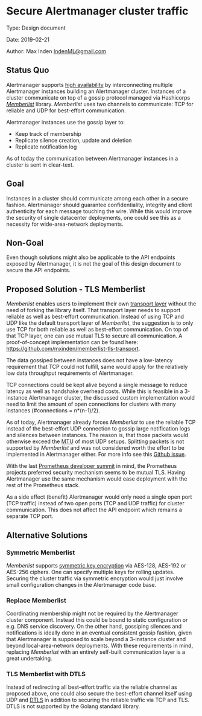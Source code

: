 # Secure Alertmanager cluster traffic

Type: Design document

Date: 2019-02-21

Author: Max Inden <IndenML@gmail.com>


## Status Quo

Alertmanager supports [high
availability](https://github.com/afarid/alertmanager/blob/master/README.md#high-availability)
by interconnecting multiple Alertmanager instances building an Alertmanager
cluster. Instances of a cluster communicate on top of a gossip protocol managed
via Hashicorps [_Memberlist_](https://github.com/hashicorp/memberlist) library.
_Memberlist_ uses two channels to communicate: TCP for reliable and UDP for
best-effort communication.

Alertmanager instances use the gossip layer to:

- Keep track of membership
- Replicate silence creation, update and deletion
- Replicate notification log

As of today the communication between Alertmanager instances in a cluster is
sent in clear-text.


## Goal

Instances in a cluster should communicate among each other in a secure fashion.
Alertmanager should guarantee confidentiality, integrity and client authenticity
for each message touching the wire. While this would improve the security of
single datacenter deployments, one could see this as a necessity for
wide-area-network deployments.


## Non-Goal

Even though solutions might also be applicable to the API endpoints exposed by
Alertmanager, it is not the goal of this design document to secure the API
endpoints.


## Proposed Solution - TLS Memberlist

_Memberlist_ enables users to implement their own [transport
layer](https://godoc.org/github.com/hashicorp/memberlist#Transport) without the
need of forking the library itself. That transport layer needs to support
reliable as well as best-effort communication. Instead of using TCP and UDP like
the default transport layer of _Memberlist_, the suggestion is to only use TCP
for both reliable as well as best-effort communication. On top of that TCP
layer, one can use mutual TLS to secure all communication. A proof-of-concept
implementation can be found here:
https://github.com/mxinden/memberlist-tls-transport.

The data gossiped between instances does not have a low-latency requirement that
TCP could not fulfill, same would apply for the relatively low data throughput
requirements of Alertmanager.

TCP connections could be kept alive beyond a single message to reduce latency as
well as handshake overhead costs. While this is feasible in a 3-instance
Alertmanager cluster, the discussed custom implementation would need to limit
the amount of open connections for clusters with many instances (#connections =
n*(n-1)/2).

As of today, Alertmanager already forces _Memberlist_ to use the reliable TCP
instead of the best-effort UDP connection to gossip large notification logs and
silences between instances. The reason is, that those packets would otherwise
exceed the [MTU](https://en.wikipedia.org/wiki/Maximum_transmission_unit) of
most UDP setups. Splitting packets is not supported by _Memberlist_ and was not
considered worth the effort to be implemented in Alertmanager either. For more
info see this [Github
issue](https://github.com/afarid/alertmanager/issues/1412).

With the last [Prometheus developer
summit](https://docs.google.com/document/d/1-C5PycocOZEVIPrmM1hn8fBelShqtqiAmFptoG4yK70/edit)
in mind, the Prometheus projects preferred security mechanism seems to be mutual
TLS. Having Alertmanager use the same mechanism would ease deployment with the
rest of the Prometheus stack.

As a side effect (benefit) Alertmanager would only need a single open port (TCP
traffic) instead of two open ports (TCP and UDP traffic) for cluster
communication. This does not affect the API endpoint which remains a separate
TCP port.


## Alternative Solutions

### Symmetric Memberlist

_Memberlist_ supports [symmetric key
encryption](https://godoc.org/github.com/hashicorp/memberlist#Keyring) via
AES-128, AES-192 or AES-256 ciphers. One can specify multiple keys for rolling
updates. Securing the cluster traffic via symmetric encryption would just
involve small configuration changes in the Alertmanager code base.


### Replace Memberlist

Coordinating membership might not be required by the Alertmanager cluster
component. Instead this could be bound to static configuration or e.g. DNS
service discovery. On the other hand, gossiping silences and notifications is
ideally done in an eventual consistent gossip fashion, given that Alertmanager
is supposed to scale beyond a 3-instance cluster and beyond local-area-network
deployments. With these requirements in mind, replacing _Memberlist_ with an
entirely self-built communication layer is a great undertaking.


### TLS Memberlist with DTLS

Instead of redirecting all best-effort traffic via the reliable channel as
proposed above, one could also secure the best-effort channel itself using UDP
and [DTLS](https://en.wikipedia.org/wiki/Datagram_Transport_Layer_Security) in
addition to securing the reliable traffic via TCP and TLS. DTLS is not supported
by the Golang standard library.

